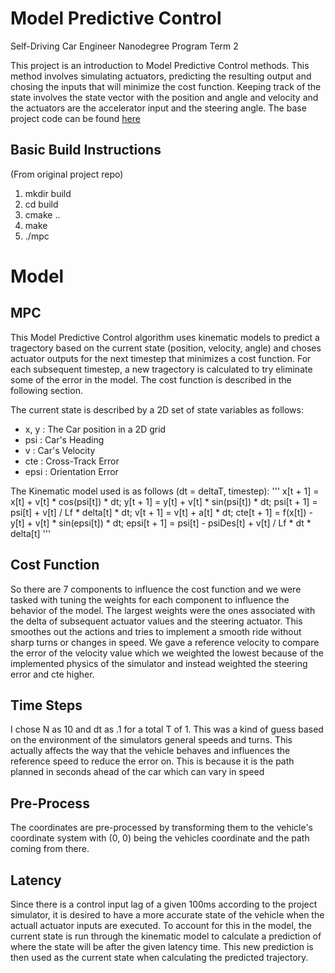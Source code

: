 # Model Predictive Control
Self-Driving Car Engineer Nanodegree Program Term 2

This project is an introduction to Model Predictive Control methods. This method involves simulating actuators, predicting the resulting output and chosing the inputs that will minimize the cost function. Keeping track of the state involves the state vector with the position and angle and velocity and the actuators are the accelerator input and the steering angle. The base project code can be found [here](https://github.com/udacity/CarND-MPC-Project)

## Basic Build Instructions
(From original project repo)

1. mkdir build
2. cd build
3. cmake ..
4. make
5. ./mpc

# Model

## MPC
This Model Predictive Control algorithm uses kinematic models to predict a tragectory based on the current state (position, velocity, angle) and choses actuator outputs for the next timestep that minimizes a cost function.  For each subsequent timestep, a new tragectory is calculated to try eliminate some of the error in the model.   The cost function is described in the following section.

The current state is described by a 2D set of state variables as follows:
* x, y : The Car position in a 2D grid
* psi : Car's Heading
* v : Car's Velocity
* cte : Cross-Track Error
* epsi : Orientation Error

The Kinematic model used is as follows (dt = deltaT, timestep):
'''
x[t + 1] = x[t] + v[t] * cos(psi[t]) * dt;
y[t + 1] = y[t] + v[t] * sin(psi[t]) * dt;
psi[t + 1] = psi[t] + v[t] / Lf * delta[t] * dt;
v[t + 1] = v[t] + a[t] * dt;
cte[t + 1] = f(x[t]) - y[t] + v[t] * sin(epsi[t]) * dt;
epsi[t + 1] = psi[t] - psiDes[t] + v[t] / Lf * dt * delta[t]
'''

## Cost Function
So there are 7 components to influence the cost function and we were tasked with tuning the weights for each component to influence the behavior of the model.  The largest weights were the ones associated with the delta of subsequent actuator values and the steering actuator.  This smoothes out the actions and tries to implement a smooth ride without sharp turns or changes in speed.  We gave a reference velocity to compare the error of the velocity value which we weighted the lowest because of the implemented physics of the simulator and instead weighted the steering error and cte higher.

## Time Steps
I chose N as 10 and dt as .1 for a total T of 1.  This was a kind of guess based on the environment of the simulators general speeds and turns.  This actually affects the way that the vehicle behaves and influences the reference speed to reduce the error on.  This is because it is the path planned in seconds ahead of the car which can vary in speed

## Pre-Process
The coordinates are pre-processed by transforming them to the vehicle's coordinate system with (0, 0) being the vehicles coordinate and the path coming from there.

## Latency
Since there is a control input lag of a given 100ms according to the project simulator, it is desired to have a more accurate state of the vehicle when the actuall actuator inputs are executed.  To account for this in the model, the current state is run through the kinematic model to calculate a prediction of where the state will be after the given latency time.  This new prediction is then used as the current state when calculating the predicted trajectory.


